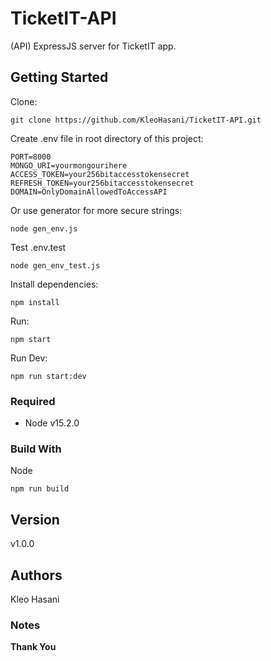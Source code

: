 # TicketIT-API

(API) ExpressJS server for TicketIT app.

## Getting Started

Clone:

```git
git clone https://github.com/KleoHasani/TicketIT-API.git
```

Create .env file in root directory of this project:

```env
PORT=8000
MONGO_URI=yourmongourihere
ACCESS_TOKEN=your256bitaccesstokensecret
REFRESH_TOKEN=your256bitaccesstokensecret
DOMAIN=OnlyDomainAllowedToAccessAPI
```

Or use generator for more secure strings:

```node
node gen_env.js
```

Test .env.test

```node
node gen_env_test.js
```

Install dependencies:

```npm
npm install
```

Run:

```npm
npm start
```

Run Dev:

```npm
npm run start:dev
```

### Required

- Node v15.2.0

### Build With

Node
```npm
npm run build
```

## Version

v1.0.0

## Authors

Kleo Hasani

### Notes

**Thank You**

